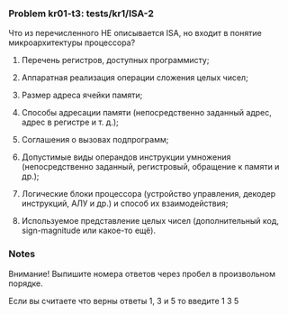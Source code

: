 ### Problem kr01-t3: tests/kr1/ISA-2

Что из перечисленного НЕ описывается ISA, но входит в понятие микроархитектуры процессора?

1) Перечень регистров, доступных программисту;

2) Аппаратная реализация операции сложения целых чисел;

3) Размер адреса ячейки памяти;

4) Способы адресации памяти (непосредственно заданный адрес, адрес в регистре и т. д.);

5) Соглашения о вызовах подпрограмм;

6) Допустимые виды операндов инструкции умножения (непосредственно заданный, регистровый, обращение
к памяти и др.);

7) Логические блоки процессора (устройство управления, декодер инструкций, АЛУ и др.) и способ их
взаимодействия;

8) Используемое представление целых чисел (дополнительный код, sign-magnitude или какое-то ещё).

### Notes

Внимание! Выпишите номера ответов через пробел в произвольном порядке.

Если вы считаете что верны ответы 1, 3 и 5 то введите 1 3 5

